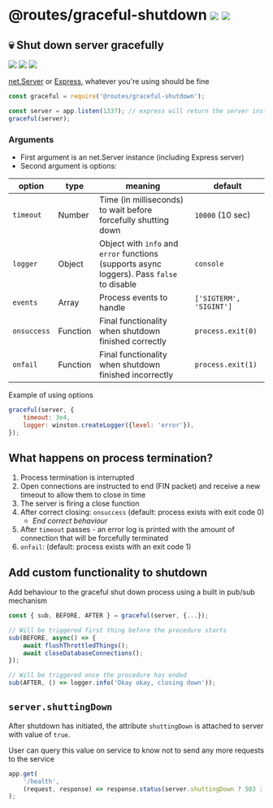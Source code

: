 # @routes/graceful-shutdown <a href="https://www.npmjs.com/package/@routes/graceful-shutdown"><img src="https://img.shields.io/npm/v/@routes/graceful-shutdown.svg"></a> [![](https://img.shields.io/badge/source--000000.svg?logo=github&style=social)](https://github.com/omrilotan/graceful-shutdown)

## 💀 Shut down server gracefully

[![](https://circleci.com/gh/omrilotan/graceful-shutdown.svg?style=svg)](https://circleci.com/gh/omrilotan/graceful-shutdown) [![](https://snyk.io/test/github/omrilotan/graceful-shutdown/badge.svg)](https://snyk.io/test/github/omrilotan/graceful-shutdown) [![](https://api.codeclimate.com/v1/badges/7914da297e8693bba8f6/maintainability)](https://codeclimate.com/github/omrilotan/graceful-shutdown/maintainability)

[net.Server](https://nodejs.org/api/net.html#net_class_net_server) or [Express](https://expressjs.com/en/api.html#app.listen), whatever you're using should be fine

```js
const graceful = require('@routes/graceful-shutdown');

const server = app.listen(1337); // express will return the server instance here
graceful(server);
```

### Arguments
- First argument is an net.Server instance (including Express server)
- Second argument is options:

| option | type | meaning | default
| - | - | - | -
| `timeout` | Number | Time (in milliseconds) to wait before forcefully shutting down | `10000` (10 sec)
| `logger` | Object | Object with `info` and `error` functions (supports async loggers). Pass `false` to disable | `console`
| `events` | Array | Process events to handle | `['SIGTERM', 'SIGINT']`
| `onsuccess` | Function | Final functionality when shutdown finished correctly | `process.exit(0)`
| `onfail` | Function | Final functionality when shutdown finished incorrectly | `process.exit(1)`

Example of using options
```js
graceful(server, {
	timeout: 3e4,
	logger: winston.createLogger({level: 'error'}),
});
```

## What happens on process termination?
1. Process termination is interrupted
2. Open connections are instructed to end (FIN packet) and receive a new timeout to allow them to close in time
3. The server is firing a close function
4. After correct closing: `onsuccess` (default: process exists with exit code 0)
	- _End correct behaviour_
5. After `timeout` passes - an error log is printed with the amount of connection that will be forcefully terminated
6. `onfail`: (default: process exists with an exit code 1)

## Add custom functionality to shutdown
Add behaviour to the graceful shut down process using a built in pub/sub mechanism
```js
const { sub, BEFORE, AFTER } = graceful(server, {...});

// Will be triggered first thing before the procedure starts
sub(BEFORE, async() => {
	await flushThrottledThings();
	await closeDatabaseConnections();
});

// Will be triggered once the procedure has ended
sub(AFTER, () => logger.info('Okay okay, closing down'));
```

## `server.shuttingDown`
After shutdown has initiated, the attribute `shuttingDown` is attached to server with value of `true`.

User can query this value on service to know not to send any more requests to the service
```js
app.get(
	'/health',
	(request, response) => response.status(server.shuttingDown ? 503 : 200).end()
);
```
